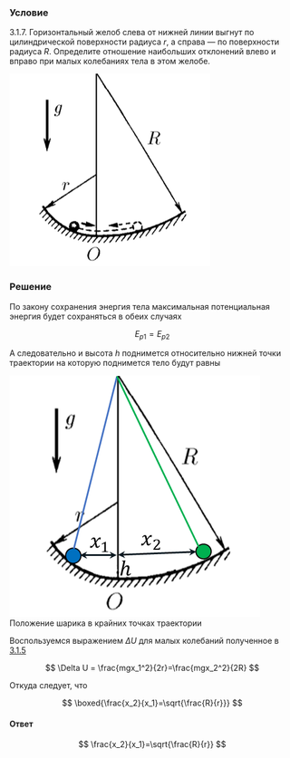 ###  Условие

$3.1.7.$ Горизонтальный желоб слева от нижней линии выгнут по цилиндрической поверхности радиуса $r$, а справа — по поверхности радиуса $R$. Определите отношение наибольших отклонений влево и вправо при малых колебаниях тела в этом желобе.

![ К задаче $3.1.7$ |354x340, 26%](../../img/3.1.7/statement.png)

### Решение

По закону сохранения энергия тела максимальная потенциальная энергия будет сохраняться в обеих случаях

$$
E_{p1}=E_{p2}
$$

А следовательно и высота $h$ поднимется относительно нижней точки траектории на которую поднимется тело будут равны

![ Положение шарика в крайних точках траектории |442x426, 39%](../../img/3.1.7/3.1.7_1.png)  Положение шарика в крайних точках траектории

Воспользуемся выражением $\Delta U$ для малых колебаний полученное в [3.1.5](../3.1.5)

$$
\Delta U = \frac{mgx_1^2}{2r}=\frac{mgx_2^2}{2R}
$$

Откуда следует, что

$$
\boxed{\frac{x_2}{x_1}=\sqrt{\frac{R}{r}}}
$$

#### Ответ

$$
\frac{x_2}{x_1}=\sqrt{\frac{R}{r}}
$$